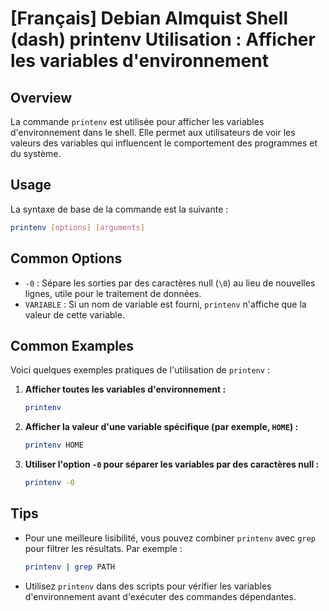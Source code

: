 # [Français] Debian Almquist Shell (dash) printenv Utilisation : Afficher les variables d'environnement

## Overview
La commande `printenv` est utilisée pour afficher les variables d'environnement dans le shell. Elle permet aux utilisateurs de voir les valeurs des variables qui influencent le comportement des programmes et du système.

## Usage
La syntaxe de base de la commande est la suivante :

```bash
printenv [options] [arguments]
```

## Common Options
- `-0` : Sépare les sorties par des caractères null (`\0`) au lieu de nouvelles lignes, utile pour le traitement de données.
- `VARIABLE` : Si un nom de variable est fourni, `printenv` n'affiche que la valeur de cette variable.

## Common Examples
Voici quelques exemples pratiques de l'utilisation de `printenv` :

1. **Afficher toutes les variables d'environnement :**
   ```bash
   printenv
   ```

2. **Afficher la valeur d'une variable spécifique (par exemple, `HOME`) :**
   ```bash
   printenv HOME
   ```

3. **Utiliser l'option `-0` pour séparer les variables par des caractères null :**
   ```bash
   printenv -0
   ```

## Tips
- Pour une meilleure lisibilité, vous pouvez combiner `printenv` avec `grep` pour filtrer les résultats. Par exemple :
  ```bash
  printenv | grep PATH
  ```
- Utilisez `printenv` dans des scripts pour vérifier les variables d'environnement avant d'exécuter des commandes dépendantes.